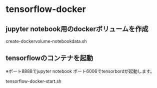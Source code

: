 # tensorflow-docker
<h2>jupyter notebook用のdockerボリュームを作成</h2>
<p>create-dockervolume-notebookdata.sh</p>

<h2>tensorflowのコンテナを起動</h2>
<p>※ポート8888でjupyter notebook ポート6006でtensorbordが起動します。</p>
<p>tensorflow-docker-start.sh</p>
